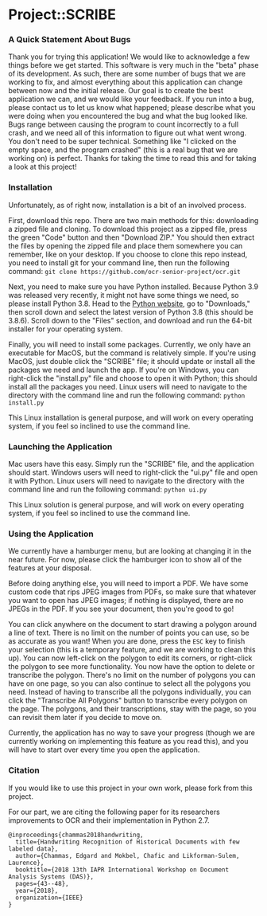 # Project::SCRIBE

### A Quick Statement About Bugs
Thank you for trying this application! We would like to acknowledge a few things
before we get started. This software is very much in the "beta" phase of its
development. As such, there are some number of bugs that we are working to fix,
and almost everything about this application can change between now and the
initial release. Our goal is to create the best application we can, and we would
like your feedback. If you run into a bug, please contact us to let us know what
happened; please describe what you were doing when you encountered the bug and
what the bug looked like. Bugs range between causing the program to count
incorrectly to a full crash, and we need all of this information to figure out
what went wrong. You don't need to be super technical. Something like "I clicked
on the empty space, and the program crashed" (this is a real bug that we are
working on) is perfect. Thanks for taking the time to read this and for taking a
look at this project!

### Installation
Unfortunately, as of right now, installation is a bit of an involved process.

First, download
this repo. There are two main methods for this: downloading a zipped file and
cloning. To download this project as a zipped file, press the green "Code"
button and then "Download ZIP." You should then extract the files by opening the
zipped file and place them somewhere you can remember, like on your desktop. If
you choose to clone this repo instead, you need to install git for your command
line, then run the following command:
`git clone https://github.com/ocr-senior-project/ocr.git`

Next, you need to make sure you have Python installed. Because Python 3.9 was
released very recently, it might not have some things we need, so please install
Python 3.8. Head to the [Python website](https://www.python.org), go to
"Downloads," then scroll down and select the latest version of Python 3.8 (this
should be 3.8.6). Scroll down to the "Files" section, and download and run the
64-bit installer for your operating system.

Finally, you will need to install some packages. Currently, we only have an
executable for MacOS, but the command is relatively simple. If you're using
MacOS, just double click the "SCRIBE" file; it should update or install all the
packages we need and launch the app. If you're on Windows, you can right-click
the "install.py" file and choose to open it with Python; this should install all
the packages you need. Linux users will need to navigate to the directory with
the command line and run the following command: `python install.py`

This Linux installation is general purpose, and will work on every operating
system, if you feel so inclined to use the command line.

### Launching the Application
Mac users have this easy. Simply run the "SCRIBE" file, and the application
should start. Windows users will need to right-click the "ui.py" file and open
it with Python. Linux users will need to navigate to the directory with
the command line and run the following command: `python ui.py`

This Linux solution is general purpose, and will work on every operating system,
if you feel so inclined to use the command line.

### Using the Application
We currently have a hamburger menu, but are looking at changing it in the near
future. For now, please click the hamburger icon to show all of the features at
your disposal.

Before doing anything else, you will need to import a PDF. We have some custom
code that rips JPEG images from PDFs, so make sure that whatever you want to
open has JPEG images; if nothing is displayed, there are no JPEGs in the PDF. If
you see your document, then you're good to go!

You can click anywhere on the document to start drawing a polygon around a line
of text. There is no limit on the number of points you can use, so be as
accurate as you want! When you are done, press the `ESC` key to finish your
selection (this is a temporary feature, and we are working to clean this up).
You can now left-click on the  polygon to edit its corners, or right-click the
polygon to see more functionality. You now have the option to delete or
transcribe the polygon. There's no limit on the number of polygons you can have
on one page, so you can also continue to select all the polygons you need.
Instead of having to transcribe all the polygons individually, you can click the
"Transcribe All Polygons" button to transcribe every polygon on the page.
The polygons, and their transcriptions, stay with the page, so you can revisit
them later if you decide to move on.

Currently, the application has no way to save your progress (though we are
currently working on implementing this feature as you read this), and you will
have to start over every time you open the application.

### Citation
If you would like to use this project in your own work, please fork from this
project.

For our part, we are citing the following paper for its researchers improvements
to OCR and their implementation in Python 2.7.

```
@inproceedings{chammas2018handwriting,
  title={Handwriting Recognition of Historical Documents with few labeled data},
  author={Chammas, Edgard and Mokbel, Chafic and Likforman-Sulem, Laurence},
  booktitle={2018 13th IAPR International Workshop on Document Analysis Systems (DAS)},
  pages={43--48},
  year={2018},
  organization={IEEE}
}
```
